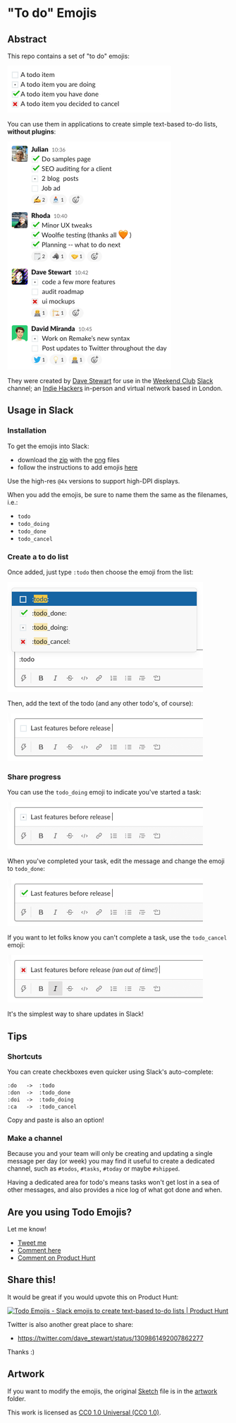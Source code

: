# "To do" Emojis

## Abstract

This repo contains a set of "to do" emojis:

![live example](./docs/emojis.png)

You can use them in applications to create simple text-based to-do lists, **without plugins**:

![live example](./docs/example.png)

They were created by [Dave Stewart](https://twitter.com/dave_stewart) for use in the [Weekend Club](https://twitter.com/weekendclubldn) [Slack](https://slack.com) channel; an [Indie Hackers](https://indiehackers.com) in-person and virtual network based in London.

## Usage in Slack

### Installation

To get the emojis into Slack:

- download the [zip](https://github.com/davestewart/todo-emojis/releases/tag/v1.0.0) with the [png](./emojis/@4x) files
- follow the instructions to add emojis [here](https://slack.com/intl/en-gb/help/articles/206870177-Add-custom-emoji-to-your-workspace-Add-custom-emoji-to-your-workspace)

Use the high-res `@4x` versions to support high-DPI displays.

When you add the emojis, be sure to name them the same as the filenames, i.e.:

- `todo`
- `todo_doing`
- `todo_done`
- `todo_cancel`

### Create a to do list

Once added, just type `:todo` then choose the emoji from the list:

![emojis](./docs/edit-choose.png)

Then, add the text of the todo (and any other todo's, of course):

![todo](docs/edit-todo.png)

### Share progress

You can use the `todo_doing` emoji to indicate you've started a task:

![todo](docs/edit-doing.png)

When you've completed your task, edit the message and change the emoji to `todo_done`:

![todo](docs/edit-done.png)

If you want to let folks know you can't complete a task, use the `todo_cancel` emoji:

![todo](docs/edit-cancel.png)

It's the simplest way to share updates in Slack! 

## Tips

### Shortcuts

You can create checkboxes even quicker using Slack's auto-complete:

```
:do   ->  :todo
:don  ->  :todo_done
:doi  ->  :todo_doing
:ca   ->  :todo_cancel
```

Copy and paste is also an option!

### Make a channel



Because you and your team will only be creating and updating a single message per day (or week) you may find it useful to create a dedicated channel, such as `#todos`, `#tasks`, `#today` or maybe `#shipped`.

Having a dedicated area for todo's means tasks won't get lost in a sea of other messages, and also provides a nice log of what got done and when.

## Are you using Todo Emojis?

Let me know!

- [Tweet me](https://twitter.com/dave_stewart)
- [Comment here](https://github.com/davestewart/todo-emojis/issues/1)
- [Comment on Product Hunt](https://www.producthunt.com/posts/todo-emojis)

## Share this!

It would be great if you would upvote this on Product Hunt:

<a href="https://www.producthunt.com/posts/todo-emojis?utm_source=badge-featured&utm_medium=badge&utm_souce=badge-todo-emojis" target="_blank"><img src="https://api.producthunt.com/widgets/embed-image/v1/featured.svg?post_id=268429&theme=light" alt="Todo Emojis - Slack emojis to create text-based to-do lists | Product Hunt" style="width: 250px; height: 54px;" width="250" height="54" /></a>

Twitter is also another great place to share:

- https://twitter.com/dave_stewart/status/1309861492007862277

Thanks :)

## Artwork

If you want to modify the emojis, the original [Sketch](https://www.sketch.com/) file is in the [artwork](./artwork) folder.

This work is licensed as [CC0 1.0 Universal (CC0 1.0)](https://creativecommons.org/publicdomain/zero/1.0/deed.en).

